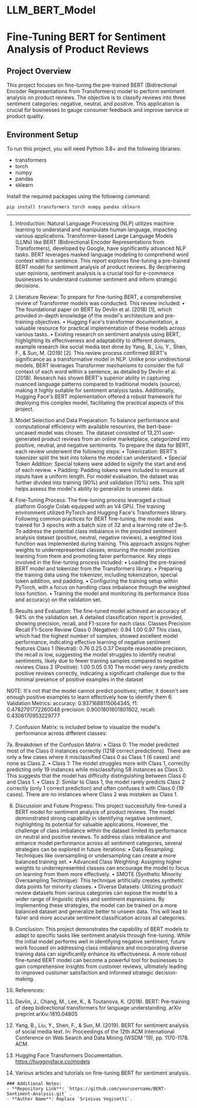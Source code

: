 # LLM_BERT_Model
# Fine-Tuning BERT for Sentiment Analysis of Product Reviews

## Project Overview
This project focuses on fine-tuning the pre-trained BERT (Bidirectional Encoder Representations from Transformers) model to perform sentiment analysis on product reviews. The objective is to classify reviews into three sentiment categories: negative, neutral, and positive. This application is crucial for businesses to gauge consumer feedback and improve service or product quality.

## Environment Setup
To run this project, you will need Python 3.8+ and the following libraries:

- transformers
- torch
- numpy
- pandas
- sklearn

Install the required packages using the following command:
```shell
pip install transformers torch numpy pandas sklearn
```
---

1. Introduction:
Natural Language Processing (NLP) utilizes machine learning to understand and manipulate human language, impacting various applications. Transformer-based Large Language Models (LLMs) like BERT (Bidirectional Encoder Representations from Transformers), developed by Google, have significantly advanced NLP tasks. BERT leverages masked language modeling to comprehend word context within a sentence. This report explores fine-tuning a pre-trained BERT model for sentiment analysis of product reviews. By deciphering user opinions, sentiment analysis is a crucial tool for e-commerce businesses to understand customer sentiment and inform strategic decisions.
2. Literature Review:
To prepare for fine-tuning BERT, a comprehensive review of Transformer models was conducted. This review included:
•	The foundational paper on BERT by Devlin et al. (2018) [1], which provided in-depth knowledge of the model's architecture and pre-training objectives.
•	Hugging Face's transformer documentation, a valuable resource for practical implementation of these models across various tasks.
•	Existing research on sentiment analysis using BERT, highlighting its effectiveness and adaptability to different domains, example research like social media text done by Yang, B., Liu, Y., Shen, F., & Sun, M. (2019) [2].
This review process confirmed BERT's significance as a transformative model in NLP. Unlike prior unidirectional models, BERT leverages Transformer mechanisms to consider the full context of each word within a sentence, as detailed by Devlin et al. (2018). Research has shown BERT's superior ability in capturing nuanced language patterns compared to traditional models (source), making it highly suitable for sentiment analysis tasks. Additionally, Hugging Face's BERT implementation offered a robust framework for deploying this complex model, facilitating the practical aspects of this project.
3. Model Selection and Data Preparation:
To balance performance and computational efficiency with available resources, the bert-base-uncased model was chosen. The dataset consisted of 13,211 user-generated product reviews from an online marketplace, categorized into positive, neutral, and negative sentiments. To prepare the data for BERT, each review underwent the following steps:
•	Tokenization: BERT's tokenizer split the text into tokens the model can understand.
•	Special Token Addition: Special tokens were added to signify the start and end of each review.
•	Padding: Padding tokens were included to ensure all inputs have a uniform length.
For model evaluation, the dataset was further divided into training (90%) and validation (10%) sets. This split helps assess the model's ability to generalize to unseen data.

4. Fine-Tuning Process:
The fine-tuning process leveraged a cloud platform Google Colab equipped with an V4 GPU. The training environment utilized PyTorch and Hugging Face's Transformers library. Following common practices for BERT fine-tuning, the model was trained for 3 epochs with a batch size of 32 and a learning rate of 2e-5.
To address the potential class imbalance in the provided sentiment analysis dataset (positive, neutral, negative reviews), a weighted loss function was implemented during training. This approach assigns higher weights to underrepresented classes, ensuring the model prioritizes learning from them and promoting fairer performance.
Key steps involved in the fine-tuning process included:
•	Loading the pre-trained BERT model and tokenizer from the Transformers library.
•	Preparing the training data using the tokenizer, including tokenization, special token addition, and padding.
•	Configuring the training setup within PyTorch, with a focus on handling class imbalance through the weighted loss function.
•	Training the model and monitoring its performance (loss and accuracy) on the validation set.

5. Results and Evaluation:
The fine-tuned model achieved an accuracy of 94% on the validation set. A detailed classification report is provided, showing precision, recall, and F1-score for each class: 
Classes	Precision	Recall	F1-Score	Review
Class 0 (Negative):	0.94	1.00	0.97	This class, which had the highest number of samples, showed excellent model performance, indicating effective learning of negative sentiment features
Class 1 (Neutral):	0.76	0.25	0.37	Despite reasonable precision, the recall is low, suggesting the model struggles to identify neutral sentiments, likely due to fewer training samples compared to negative reviews
Class 2 (Positive):	1.00	0.05	0.10	The model very rarely predicts positive reviews correctly, indicating a significant challenge due to the minimal presence of positive examples in the dataset

NOTE: It's not that the model cannot predict positives; rather, it doesn't see enough positive examples to learn effectively how to identify them
6. Validation Metrics:
accuracy: 0.9371688115064345, f1: 0.4782791772260048
precision: 0.9001801801801802, recall: 0.4306170953229777

7. Confusion Matrix:  is included below to visualize the model's performance across different classes:
 
7a. Breakdown of the Confusion Matrix:
•	Class 0: The model predicted most of the Class 0 instances correctly (1218 correct predictions). There are only a few cases where it misclassified Class 0 as Class 1 (6 cases) and none as Class 2.
•	Class 1: The model struggles more with Class 1, correctly predicting only 19 instances while misclassifying 58 instances as Class 0. This suggests that the model has difficulty distinguishing between Class 0 and Class 1.
•	Class 2: Similar to Class 1, the model rarely predicts Class 2 correctly (only 1 correct prediction) and often confuses it with Class 0 (19 cases). There are no instances where Class 2 was mistaken as Class 1.

8. Discussion and Future Progress:
This project successfully fine-tuned a BERT model for sentiment analysis of product reviews. The model demonstrated strong capability in identifying negative sentiment, highlighting its potential for valuable applications. However, the challenge of class imbalance within the dataset limited its performance on neutral and positive reviews.
To address class imbalance and enhance model performance across all sentiment categories, several strategies can be explored in future iterations:
•	Data Resampling: Techniques like oversampling or undersampling can create a more balanced training set.
•	Advanced Class Weighting: Assigning higher weights to underrepresented classes can encourage the model to focus on learning from them more effectively.
•	SMOTE (Synthetic Minority Oversampling Technique): This technique artificially creates synthetic data points for minority classes.
•	Diverse Datasets: Utilizing product review datasets from various categories can expose the model to a wider range of linguistic styles and sentiment expressions.
By implementing these strategies, the model can be trained on a more balanced dataset and generalize better to unseen data. This will lead to fairer and more accurate sentiment classification across all categories.

9. Conclusion:
This project demonstrates the capability of BERT models to adapt to specific tasks like sentiment analysis through fine-tuning. While the initial model performs well in identifying negative sentiment, future work focused on addressing class imbalance and incorporating diverse training data can significantly enhance its effectiveness. A more robust fine-tuned BERT model can become a powerful tool for businesses to gain comprehensive insights from customer reviews, ultimately leading to improved customer satisfaction and informed strategic decision-making.

10. References:
1.	Devlin, J., Chang, M., Lee, K., & Toutanova, K. (2018). BERT: Pre-training of deep bidirectional transformers for language understanding. arXiv preprint arXiv:1810.04805
2.	Yang, B., Liu, Y., Shen, F., & Sun, M. (2019). BERT for sentiment analysis of social media text. In: Proceedings of the 12th ACM International Conference on Web Search and Data Mining (WSDM '19), pp. 1170-1178. ACM.
3.	Hugging Face Transformers Documentation. https://huggingface.co/models 
4.	Various articles and tutorials on fine-tuning BERT for sentiment analysis.

```shell
### Additional Notes:
- **Repository Link**: `https://github.com/yourusername/BERT-Sentiment-Analysis.git` .
- **Author Name**: Replace `Srinivas Vegisetti`.
```
